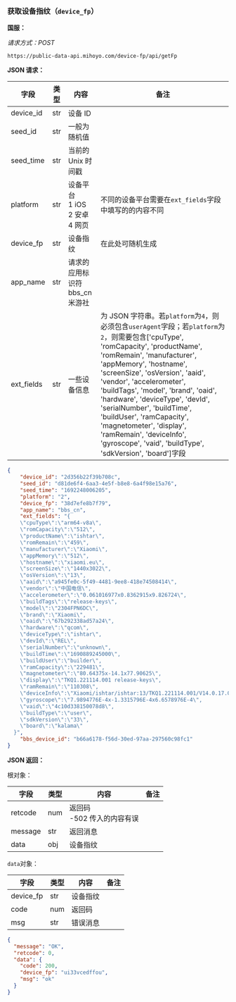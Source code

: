 ### 获取设备指纹（`device_fp`）

**国服：**

_请求方式：POST_

`https://public-data-api.mihoyo.com/device-fp/api/getFp`

**JSON 请求：**

| 字段       | 类型 | 内容                                  | 备注                                                                                                                                                                                                                                                                                                                                                                                                                                                                                                           |
| ---------- | ---- | ------------------------------------- | -------------------------------------------------------------------------------------------------------------------------------------------------------------------------------------------------------------------------------------------------------------------------------------------------------------------------------------------------------------------------------------------------------------------------------------------------------------------------------------------------------------- |
| device_id  | str  | 设备 ID                               |                                                                                                                                                                                                                                                                                                                                                                                                                                                                                                                |
| seed_id    | str  | 一般为随机值                          |                                                                                                                                                                                                                                                                                                                                                                                                                                                                                                                |
| seed_time  | str  | 当前的 Unix 时间戳                    |                                                                                                                                                                                                                                                                                                                                                                                                                                                                                                                |
| platform   | str  | 设备平台<br>1 iOS<br>2 安卓<br>4 网页 | 不同的设备平台需要在`ext_fields`字段中填写的的内容不同                                                                                                                                                                                                                                                                                                                                                                                                                                                         |
| device_fp  | str  | 设备指纹                              | 在此处可随机生成                                                                                                                                                                                                                                                                                                                                                                                                                                                                                               |
| app_name   | str  | 请求的应用标识符<br>bbs_cn 米游社     |                                                                                                                                                                                                                                                                                                                                                                                                                                                                                                                |
| ext_fields | str  | 一些设备信息                          | 为 JSON 字符串。若`platform`为`4`，则必须包含`userAgent`字段；若`platform`为`2`，则需要包含['cpuType', 'romCapacity', 'productName', 'romRemain', 'manufacturer', 'appMemory', 'hostname', 'screenSize', 'osVersion', 'aaid', 'vendor', 'accelerometer', 'buildTags', 'model', 'brand', 'oaid', 'hardware', 'deviceType', 'devId', 'serialNumber', 'buildTime', 'buildUser', 'ramCapacity', 'magnetometer', 'display', 'ramRemain', 'deviceInfo', 'gyroscope', 'vaid', 'buildType', 'sdkVersion', 'board']字段 |

```json
{
    "device_id": "2d356b22f39b708c",
    "seed_id": "d81de6f4-6aa3-4e5f-b8e8-6a4f98e15a76",
    "seed_time": "1692248006205",
    "platform": "2",
    "device_fp": "38d7efe8b7f79",
    "app_name": "bbs_cn",
    "ext_fields": "{
    \"cpuType\":\"arm64-v8a\",
    \"romCapacity\":\"512\",
    \"productName\":\"ishtar\",
    \"romRemain\":\"459\",
    \"manufacturer\":\"Xiaomi\",
    \"appMemory\":\"512\",
    \"hostname\":\"xiaomi.eu\",
    \"screenSize\":\"1440x3022\",
    \"osVersion\":\"13\",
    \"aaid\":\"a945fe0c-5f49-4481-9ee8-418e74508414\",
    \"vendor\":\"中国电信\",
    \"accelerometer\":\"0.061016977x0.8362915x9.826724\",
    \"buildTags\":\"release-keys\",
    \"model\":\"2304FPN6DC\",
    \"brand\":\"Xiaomi\",
    \"oaid\":\"67b292338ad57a24\",
    \"hardware\":\"qcom\",
    \"deviceType\":\"ishtar\",
    \"devId\":\"REL\",
    \"serialNumber\":\"unknown\",
    \"buildTime\":\"1690889245000\",
    \"buildUser\":\"builder\",
    \"ramCapacity\":\"229481\",
    \"magnetometer\":\"80.64375x-14.1x77.90625\",
    \"display\":\"TKQ1.221114.001 release-keys\",
    \"ramRemain\":\"110308\",
    \"deviceInfo\":\"Xiaomi/ishtar/ishtar:13/TKQ1.221114.001/V14.0.17.0.TMACNXM:user/release-keys\",
    \"gyroscope\":\"7.9894776E-4x-1.3315796E-4x6.6578976E-4\",
    \"vaid\":\"4c10d338150078d8\",
    \"buildType\":\"user\",
    \"sdkVersion\":\"33\",
    \"board\":\"kalama\"
  }",
    "bbs_device_id": "b66a6178-f56d-30ed-97aa-297560c98fc1"
}
```

**JSON 返回：**

根对象：

| 字段    | 类型 | 内容                          | 备注 |
| ------- | ---- | ----------------------------- | ---- |
| retcode | num  | 返回码<br>-502 传入的内容有误 |      |
| message | str  | 返回消息                      |      |
| data    | obj  | 设备指纹                      |      |

`data`对象：

| 字段      | 类型 | 内容     | 备注 |
| --------- | ---- | -------- | ---- |
| device_fp | str  | 设备指纹 |      |
| code      | num  | 返回码   |      |
| msg       | str  | 错误消息 |      |

```json
{
  "message": "OK",
  "retcode": 0,
  "data": {
    "code": 200,
    "device_fp": "ui33vcedffou",
    "msg": "ok"
  }
}
```
